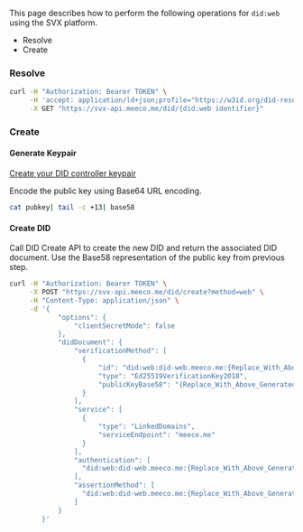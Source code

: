 This page describes how to perform the following operations for `did:web` using the SVX platform.

- Resolve
- Create

### Resolve

```bash
curl -H "Authorization: Bearer TOKEN" \
     -H 'accept: application/ld+json;profile="https://w3id.org/did-resolution"' \
     -X GET "https://svx-api.meeco.me/did/{did:web identifier}"
```

### Create

#### Generate Keypair

[Create your DID controller keypair](../did-controller-keypair.md)

Encode the public key using Base64 URL encoding.

```bash
cat pubkey| tail -c +13| base58
```

#### Create DID

Call DID Create API to create the new DID and return the associated DID document. Use the Base58 representation of the public key from previous step.


```bash
curl -H "Authorization: Bearer TOKEN" \
     -X POST "https://svx-api.meeco.me/did/create?method=web" \
     -H "Content-Type: application/json" \
     -d '{
            "options": {
                "clientSecretMode": false
            },
            "didDocument": {
                "verificationMethod": [
                  {
                      "id": "did:web:did-web.meeco.me:{Replace_With_Above_Generated_Base58_String}#key-1",
                      "type": "Ed25519VerificationKey2018",
                      "publicKeyBase58": "{Replace_With_Above_Generated_Base58_String}"
                  }
                ],
                "service": [
                  {
                      "type": "LinkedDomains",
                      "serviceEndpoint": "meeco.me"
                  }
                ],
                "authentication": [
                  "did:web:did-web.meeco.me:{Replace_With_Above_Generated_Base58_String}#key-1"
                ],
                "assertionMethod": [
                  "did:web:did-web.meeco.me:{Replace_With_Above_Generated_Base58_String}#key-1"
                ]
            }
        }'
```
